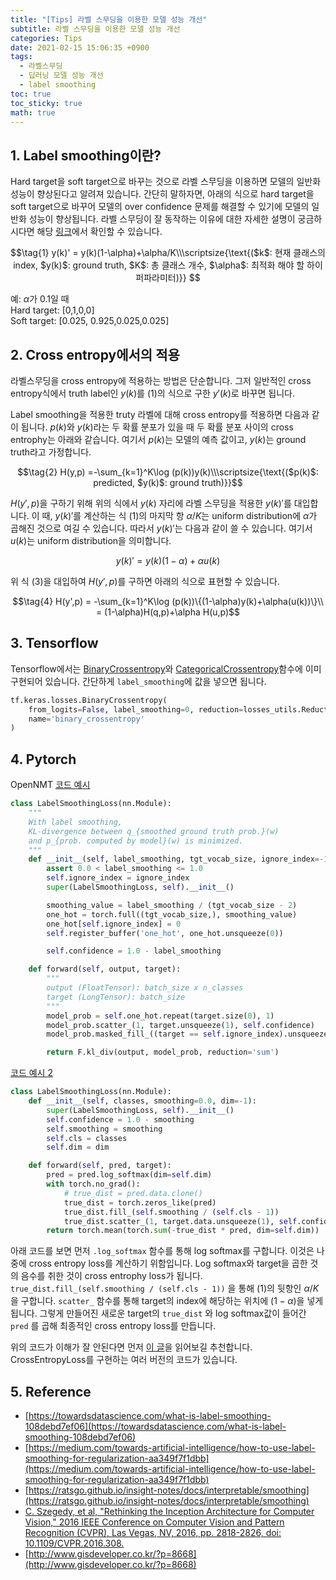 ```yaml
---
title: "[Tips] 라벨 스무딩을 이용한 모델 성능 개선"
subtitle: 라벨 스무딩을 이용한 모델 성능 개선
categories: Tips
date: 2021-02-15 15:06:35 +0900
tags:
  - 라벨스무딩
  - 딥러닝 모델 성능 개선
  - label smoothing
toc: true
toc_sticky: true
math: true
---
```


## 1. Label smoothing이란?

Hard target을 soft target으로 바꾸는 것으로 라벨 스무딩을 이용하면 모델의 일반화 성능이 향상된다고 알려져 있습니다.
간단히 말하자면, 아래의 식으로 hard target을 soft target으로 바꾸어 모델의 over confidence 문제를 해결할 수 있기에 모델의 일반화 성능이 향상됩니다. 라벨 스무딩이 잘 동작하는 이유에 대한 자세한 설명이 궁금하시다면 해당 [링크](https://ratsgo.github.io/insight-notes/docs/interpretable/smoothing)에서 확인할 수 있습니다.

$$\tag{1} y(k)' = y(k)(1-\alpha)+\alpha/K\\\scriptsize{\text{($k$: 현재 클래스의 index, $y(k)$: ground truth, $K$: 총 클래스 개수, $\alpha$: 최적화 해야 할 하이퍼파라미터)}} $$


예: $\alpha$가 0.1일 때 
<br>Hard target: [0,1,0,0]
<br>Soft target:  [0.025, 0.925,0.025,0.025]

## 2. Cross entropy에서의 적용

라벨스무딩을 cross entropy에 적용하는 방법은 단순합니다. 그저 일반적인 cross entropy식에서 truth label인 $y(k)$를 (1)의 식으로 구한 $y'(k)$로 바꾸면 됩니다. 

Label smoothing을 적용한 truty 라벨에 대해 cross entropy를 적용하면 다음과 같이 됩니다. $p(k)$와 $y(k)$라는 두 확률 분포가 있을 때 두 확률 분포 사이의 cross entrophy는 아래와 같습니다. 여기서 $p(k)$는 모델의 예측 값이고, $y(k)$는 ground truth라고 가정합니다. 

$$\tag{2} H(y,p) =-\sum_{k=1}^K\log (p(k))y(k)\\\scriptsize{\text{($p(k)$: predicted, $y(k)$: ground truth)}}$$

$H(y',p)$을 구하기 위해 위의 식에서 $y(k)$ 자리에 라벨 스무딩을 적용한 $y(k)'$를 대입합니다. 이 때, $y(k)'$를 계산하는 식 $(1)$의 마지막 항 $\alpha/K$는  uniform distribution에 $\alpha$가 곱해진 것으로 여길 수 있습니다. 따라서 $y(k)'$는 다음과 같이 쓸 수 있습니다. 여기서 $u(k)$는 uniform distribution을 의미합니다.

$$\tag {3} y(k)' = y(k)(1-\alpha)+\alpha u(k)$$

위 식 $(3)$을 대입하여 $H(y',p)$를 구하면 아래의 식으로 표현할 수 있습니다.

$$\tag{4} H(y',p) = -\sum_{k=1}^K\log (p(k))\{(1-\alpha)y(k)+\alpha(u(k))\}\\ = (1-\alpha)H(q,p)+\alpha H(u,p)$$

## 3. Tensorflow

Tensorflow에서는 [BinaryCrossentropy](https://www.tensorflow.org/api_docs/python/tf/keras/losses/BinaryCrossentropy)와 [CategoricalCrossentropy](https://www.tensorflow.org/api_docs/python/tf/keras/losses/BinaryCrossentropy)함수에 이미 구현되어 있습니다.  간단하게 `label_smoothing`에 값을 넣으면 됩니다. 

```python
tf.keras.losses.BinaryCrossentropy(
    from_logits=False, label_smoothing=0, reduction=losses_utils.ReductionV2.AUTO,
    name='binary_crossentropy'
)
```

## 4. Pytorch

OpenNMT [코드 예시](https://github.com/OpenNMT/OpenNMT-py/blob/e8622eb5c6117269bb3accd8eb6f66282b5e67d9/onmt/utils/loss.py#L186)
```python
class LabelSmoothingLoss(nn.Module):
    """
    With label smoothing,
    KL-divergence between q_{smoothed ground truth prob.}(w)
    and p_{prob. computed by model}(w) is minimized.
    """
    def __init__(self, label_smoothing, tgt_vocab_size, ignore_index=-100):
        assert 0.0 < label_smoothing <= 1.0
        self.ignore_index = ignore_index
        super(LabelSmoothingLoss, self).__init__()

        smoothing_value = label_smoothing / (tgt_vocab_size - 2)
        one_hot = torch.full((tgt_vocab_size,), smoothing_value)
        one_hot[self.ignore_index] = 0
        self.register_buffer('one_hot', one_hot.unsqueeze(0))

        self.confidence = 1.0 - label_smoothing

    def forward(self, output, target):
        """
        output (FloatTensor): batch_size x n_classes
        target (LongTensor): batch_size
        """
        model_prob = self.one_hot.repeat(target.size(0), 1)
        model_prob.scatter_(1, target.unsqueeze(1), self.confidence)
        model_prob.masked_fill_((target == self.ignore_index).unsqueeze(1), 0)

        return F.kl_div(output, model_prob, reduction='sum')
```

[코드 예시 2](https://programmersought.com/article/27102847986/)
```python
class LabelSmoothingLoss(nn.Module):
    def __init__(self, classes, smoothing=0.0, dim=-1):
        super(LabelSmoothingLoss, self).__init__()
        self.confidence = 1.0 - smoothing
        self.smoothing = smoothing
        self.cls = classes
        self.dim = dim

    def forward(self, pred, target):
        pred = pred.log_softmax(dim=self.dim)
        with torch.no_grad():
            # true_dist = pred.data.clone()
            true_dist = torch.zeros_like(pred)
            true_dist.fill_(self.smoothing / (self.cls - 1))
            true_dist.scatter_(1, target.data.unsqueeze(1), self.confidence)
        return torch.mean(torch.sum(-true_dist * pred, dim=self.dim))
```

아래 코드를 보면 먼저 `.log_softmax` 함수를 통해 log softmax를 구합니다. 이것은 나중에 cross entropy loss를 계산하기 위함입니다. Log softmax와 target을 곱한 것의 음수를 취한 것이 cross entrophy loss가 됩니다. `true_dist.fill_(self.smoothing / (self.cls - 1))` 을 통해 $(1)$의 뒷항인 $\alpha/K$을 구합니다.  `scatter_` 함수를 통해 target의 index에 해당하는 위치에 $(1-\alpha)$을 넣게 됩니다. 그렇게 만들어진 새로운 target의 `true_dist` 와 log softmax값이 들어간 `pred` 를 곱해 최종적인 cross entropy loss를 만듭니다. 

위의 코드가 이해가 잘 안된다면 먼저 [이 글](http://www.gisdeveloper.co.kr/?p=8668)을 읽어보길 추천합니다. CrossEntropyLoss를 구현하는 여러 버전의 코드가 있습니다. 

## 5. Reference

- [https://towardsdatascience.com/what-is-label-smoothing-108debd7ef06](https://towardsdatascience.com/what-is-label-smoothing-108debd7ef06)
- [https://medium.com/towards-artificial-intelligence/how-to-use-label-smoothing-for-regularization-aa349f7f1dbb](https://medium.com/towards-artificial-intelligence/how-to-use-label-smoothing-for-regularization-aa349f7f1dbb)
- [https://ratsgo.github.io/insight-notes/docs/interpretable/smoothing](https://ratsgo.github.io/insight-notes/docs/interpretable/smoothing)
- [C. Szegedy, et al, "Rethinking the Inception Architecture for Computer Vision," 2016 IEEE Conference on Computer Vision and Pattern Recognition (CVPR), Las Vegas, NV, 2016, pp. 2818-2826, doi: 10.1109/CVPR.2016.308.](https://arxiv.org/abs/1512.00567)
- [http://www.gisdeveloper.co.kr/?p=8668](http://www.gisdeveloper.co.kr/?p=8668)
